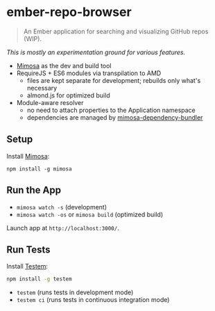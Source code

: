 # ember-repo-browser

> An Ember application for searching and visualizing GitHub repos (WIP).

_This is mostly an experimentation ground for various features._

- [Mimosa](http://mimosa.io) as the dev and build tool
- RequireJS + ES6 modules via transpilation to AMD
  - files are kept separate for development; rebuilds only what's necessary
  - almond.js for optimized build
- Module-aware resolver
  - no need to attach properties to the Application namespace
  - dependencies are managed by [mimosa-dependency-bundler](https://github.com/brzpegasus/mimosa-dependency-bundler)

## Setup

Install [Mimosa](https://github.com/dbashford/mimosa):

```
npm install -g mimosa
```

## Run the App

- `mimosa watch -s` (development)
- `mimosa watch -os` or `mimosa build` (optimized build)

Launch app at `http://localhost:3000/`.

## Run Tests

Install [Testem](https://github.com/airportyh/testem):

```bash
npm install -g testem
```

- `testem` (runs tests in development mode)
- `testem ci` (runs tests in continuous integration mode)
